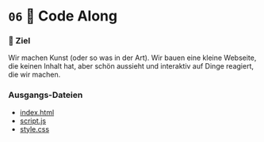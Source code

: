 # ``06`` 🪩 Code Along

### 🏁 Ziel
Wir machen Kunst (oder so was in der Art). Wir bauen eine kleine Webseite, die keinen Inhalt hat, aber schön aussieht und interaktiv auf Dinge reagiert, die wir machen. 

### Ausgangs-Dateien
- [index.html](./index.html)
- [script.js](./script.js)
- [style.css](./style.css)
